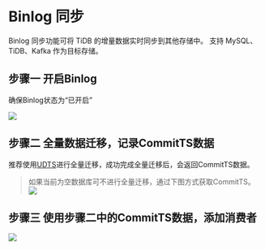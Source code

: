 

# Binlog 同步

Binlog 同步功能可将 TiDB 的增量数据实时同步到其他存储中。 支持 MySQL、TiDB、Kafka 作为目标存储。

## 步骤一 开启Binlog

确保Binlog状态为“已开启”

![](http://tidb-docs.cn-bj.ufileos.com/binlogopen001.png)

## 步骤二 全量数据迁移，记录CommitTS数据

推荐使用[UDTS](https://docs.ucloud.cn/udts/type/tidb)进行全量迁移，成功完成全量迁移后，会返回CommitTS数据。 

> 如果当前为空数据库可不进行全量迁移，通过下图方式获取CommitTS。
![](http://tidb-docs.cn-bj.ufileos.com/committs001.png)

## 步骤三 使用步骤二中的CommitTS数据，添加消费者

![](http://tidb-docs.cn-bj.ufileos.com/addconsumer.png)
